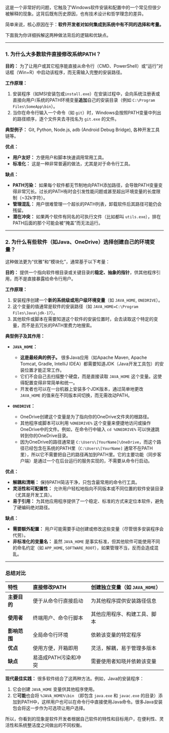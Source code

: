 这是一个非常好的问题，它触及了Windows软件安装和配置中的一个常见但很少被解释的现象。这背后既有历史原因，也有技术设计和哲学理念的差异。

简单来说，核心原因在于：**软件开发者对如何集成到系统中有不同的选择和考量。**

下面我为你详细拆解这两种做法背后的逻辑和优缺点。

---

### 1. 为什么大多数软件直接修改系统PATH？

**目的：** 为了让用户或其它程序能直接从命令行（CMD、PowerShell）或“运行”对话框（Win+R）中启动该程序，而无需输入完整的安装路径。

**工作原理：**
1.  安装程序（如MSI安装包或`install.exe`）在安装过程中，会向系统注册表或直接向用户/系统的PATH环境变量**追加**自己的安装目录（例如 `C:\Program Files\SomeApp\bin`）。
2.  当你在命令行输入一个命令（如 `git`）时，Windows会按照PATH变量中列出的路径顺序，逐个文件夹去寻找名为 `git.exe` 的文件。

**典型例子：** Git, Python, Node.js, adb (Android Debug Bridge), 各种开发工具链等。

**优点：**
*   **用户友好：** 方便用户和脚本快速调用常用工具。
*   **标准化：** 这是一种非常普遍的做法，尤其是对于命令行工具。

**缺点：**
*   **PATH污染：** 如果每个软件都无节制地向PATH添加路径，会导致PATH变量变得非常冗长。过长的PATH有时会引发性能问题或甚至超出环境变量的长度限制（~32k字符）。
*   **管理混乱：** 用户很难管理一个超长的PATH列表，卸载软件后其路径可能仍会残留。
*   **潜在冲突：** 如果两个软件有同名的可执行文件（比如都叫 `utils.exe`），排在PATH后面的那个可能会被“掩盖”而无法运行。

---

### 2. 为什么有些软件（如Java、OneDrive）选择创建自己的环境变量？

这种做法更为“优雅”和“模块化”，通常基于以下考量：

**目的：** 提供一个指向软件根目录或关键目录的**稳定、抽象的指针**，供其他程序引用，而不是直接暴露给命令行用户。

**工作原理：**
1.  安装程序创建一个**新的系统级或用户级环境变量**（如 `JAVA_HOME`, `ONEDRIVE`）。
2.  这个变量的值通常是软件的安装路径（如 `JAVA_HOME=C:\Program Files\Java\jdk-17`）。
3.  其他软件或脚本在需要知道这个软件的安装位置时，会去读取这个特定的变量，而不是去冗长的PATH里费力地搜索。

**典型例子及其作用：**

*   **`JAVA_HOME`：**
    *   **这是最经典的例子。** 很多Java应用（如Apache Maven, Apache Tomcat, Gradle, IntelliJ IDEA）都需要知道JDK（Java开发工具包）的安装位置才能正常工作。
    *   它们不会自己去扫描整个硬盘，而是直接读取 `JAVA_HOME` 这个变量。这使得配置变得非常简单和统一。
    *   开发者也可以在一台机器上安装多个JDK版本，通过简单地更改 `JAVA_HOME` 的值来在不同版本间切换，而无需改动PATH。

*   **`ONEDRIVE`：**
    *   OneDrive创建这个变量是为了指向你的OneDrive文件夹的根路径。
    *   其他程序或脚本可以利用 `%ONEDRIVE%` 这个变量来便捷地访问或操作OneDrive中的文件。例如，在命令行中输入 `cd %ONEDRIVE%` 可以快速跳转到你的OneDrive目录。
    *   因为OneDrive的路径通常是 `C:\Users\[YourName]\OneDrive`，而这个路径已经包含在系统的PATH里（`C:\Users\[YourName]` 通常不在PATH里），所以它不需要把自己的路径再加到PATH里。它的主要功能（同步客户端）是通过一个在后台运行的服务实现的，不需要从命令行启动。

**优点：**
*   **解耦和清晰：** 保持PATH简洁干净，只包含最常用的命令行工具。
*   **灵活性和可配置性：** 允许用户轻松地指向不同版本或不同位置的软件安装目录（尤其是开发工具）。
*   **易于引用：** 为其他应用程序提供了一个稳定、标准的方式来定位本软件，避免了硬编码绝对路径。

**缺点：**
*   **需要额外配置：** 用户可能需要手动创建或修改这些变量（尽管很多安装程序会代劳）。
*   **非标准化的变量名：** 虽然 `JAVA_HOME` 是事实标准，但其他软件可能使用不同的命名约定（如 `APP_HOME`, `SOFTWARE_ROOT`），如果管理不当，反而会造成混乱。

---

### 总结对比

| 特性 | 直接修改PATH | 创建独立变量（如 `JAVA_HOME`） |
| :--- | :--- | :--- |
| **主要目的** | 便于从命令行直接启动 | 为其他程序提供安装路径信息 |
| **使用者** | 终端用户、命令行脚本 | 其他应用程序、构建工具、脚本 |
| **影响范围** | 全局命令行环境 | 依赖该变量的特定程序 |
| **优点** | 使用方便，开箱即用 | 灵活，解耦，易于管理多版本 |
| **缺点** | 易造成PATH污染和冲突 | 需要使用者知晓并依赖该变量 |

**现代最佳实践：**
很多软件结合了这两种方法。例如，Java的安装程序：
1.  它会创建 `JAVA_HOME` 变量供其他程序使用。
2.  它**可能**也会将 `%JAVA_HOME%\bin` （即包含 `java.exe` 和 `javac.exe` 的目录）添加到PATH中，这样用户也可以在命令行中直接使用Java命令。很多Java安装包会将这一步作为可选项让用户选择。

所以，你看到的现象是软件开发者根据自己软件的特性和目标用户，在便利性、灵活性和系统整洁度之间做出的不同权衡。